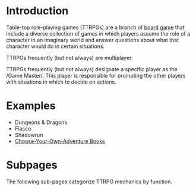 # Introduction
Table-top role-playing games (TTRPGs) are a branch of [board game](/mechanics/bg) that include a
diverse collection of games in which players assume the role of a character in an imaginary world and
answer questions about what that character would do in certain situations.

TTRPGs frequently (but not always) are multiplayer.

TTRPGs frequently (but not always) designate a specific player as the /Game Master/. This player is
responsible for prompting the other players with situations in which to decide on actions.

# Examples
* Dungeons & Dragons
* Fiasco
* Shadowrun
* [Choose-Your-Own-Adventure Books](https://en.wikipedia.org/wiki/Choose_Your_Own_Adventure)

# Subpages
The following sub-pages categorize TTRPG mechanics by function.
